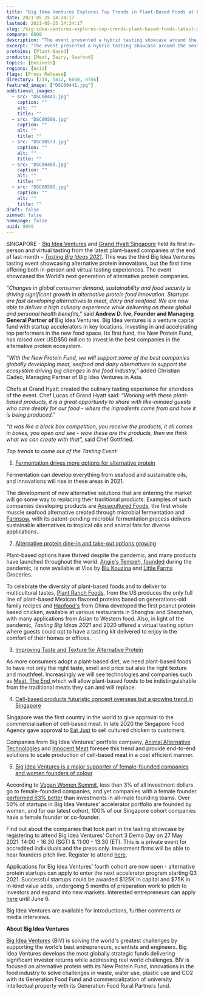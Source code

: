 ```yaml
---
title: "Big Idea Ventures Explores Top Trends in Plant-Based Foods at Latest Grand Hyatt Tasting Showcase"
date: 2021-05-25 14:34:17
lastmod: 2021-05-25 14:34:17
slug: /big-idea-ventures-explores-top-trends-plant-based-foods-latest-grand-hyatt-tasting
company: 6600
description: "The event presented a hybrid tasting showcase around the next generation of alternative proteins and shares six of the hottest trends in plant- and cell-based products"
excerpt: "The event presented a hybrid tasting showcase around the next generation of alternative proteins and shares six of the hottest trends in plant- and cell-based products"
proteins: [Plant-Based]
products: [Meat, Dairy, Seafood]
topics: [Business]
regions: [Asia]
flags: [Press Release]
directory: [234, 5812, 6600, 8756]
featured_image: ["DSC00441.jpg"]
additional_images:
  - src: "DSC00441.jpg"
    caption: ""
    alt: ""
    title: ""
  - src: "DSC00508.jpg"
    caption: ""
    alt: ""
    title: ""
  - src: "DSC00573.jpg"
    caption: ""
    alt: ""
    title: ""
  - src: "DSC00485.jpg"
    caption: ""
    alt: ""
    title: ""
  - src: "DSC00596.jpg"
    caption: ""
    alt: ""
    title: ""
draft: false
pinned: false
homepage: false
uuid: 9009
---
```

<p>SINGAPORE - <a href="https://bigideaventures.com/">Big Idea Ventures</a> and <a href="https://www.hyatt.com/en-US/hotel/singapore/grand-hyatt-singapore/sinrs?src=adm_sem_agn_pfx_corp_apac_other_PFX_Search_Google_ASPAC_ASPAC_SINRS_BR_Hyatt_SG_EN_SINRS_BR_Exact_Rooms_SG_EN_Grand+Hyatt+Singapore&gclid=CjwKCAjwnPOEBhA0EiwA609ReUZF5_8asno-EUcZIep6HGfYjc41qmlFy_MuepnNYZFD7-DfV0ULmBoCQT0QAvD_BwE&gclsrc=aw.ds">Grand Hyatt Singapore</a> held its first in-person and virtual tasting from the latest plant-based companies at the end of last month – <a href="https://tastingbigideas.com/"><em>Tasting Big Ideas 2021</em></a>. This was the third Big Idea Ventures tasting event showcasing alternative protein innovations, but the first time offering both in-person and virtual tasting experiences. The event showcased the World’s next generation of alternative protein companies.</p>
<p><em>“Changes in global consumer demand, sustainability and food security is driving significant growth in alternative protein food innovation. Startups are fast developing alternatives to meat, dairy and seafood. We are now able to deliver a high culinary experience while delivering on these global and personal health benefits," </em>said <strong>Andrew D. Ive, Founder and Managing General Partner of </strong>Big Idea Ventures. Big Idea ventures is a venture capital fund with startup accelerators in key locations, investing in and accelerating top performers in the new food space. Its first fund, the New Protein Fund, has raised over USD$50 million to invest in the best companies in the alternative protein ecosystem.</p>
<p><em>“With the New Protein Fund, we will support some of the best companies globally developing meat, seafood and dairy alternatives to support the ecosystem driving big changes in the food industry,” </em>added Christian Cadeo, Managing Partner of Big Idea Ventures in Asia.</p>
<p>Chefs at Grand Hyatt created the culinary tasting experience for attendees of the event. Chef Lucas of Grand Hyatt said: <em>“Working with these plant-based products, it is a great opportunity to share with like-minded guests who care deeply for our food - where the ingredients come from and how it is being produced.”</em></p>
<p><em>“It was like a black box competition, you receive the products, it all comes in boxes, you open and see - wow these are the products, then we think what we can create with that”,</em> said Chef Gottfried.</p>
<p><em>Top trends to come out of the Tasting Event:</em></p>
<ol>
<li><u>Fermentation drives more options for alternative protein </u></li>
</ol>
<p>Fermentation can develop everything from seafood and sustainable oils, and innovations will rise in these areas in 2021.</p>
<p>The development of new alternative solutions that are entering the market will go some way to replacing their traditional products. Examples of such companies developing products are <a href="https://www.aquaculturedfoods.com/">Aquacultured Foods</a>, the first whole muscle seafood alternative created through microbial fermentation and <a href="https://farmsow.com/">Farmsow</a>, with its patent-pending microbial fermentation process delivers sustainable alternatives to tropical oils and animal fats for diverse applications..</p>
<ol start="2">
<li><u>Alternative protein dine-in and take-out options growing</u></li>
</ol>
<p>Plant-based options have thrived despite the pandemic, and many products have launched throughout the world. <a href="https://angiestempeh.com/">Angie's Tempeh, founded</a> during the pandemic, is now available at Vios by <a href="https://blukouzina.com/">Blu Kouzina</a> and <a href="https://littlefarms.com/">Little Farms</a> Groceries.</p>
<p>To celebrate the diversity of plant-based foods and to deliver to multicultural tastes, <a href="https://www.plantranchfoods.com/">Plant Ranch Foods</a>, from the US produces the only full line of plant-based Mexican flavored proteins based on generations-old family recipes and <a href="https://www.haofood.co/">Haofood's</a> from China developed the first peanut protein based chicken, available at various restaurants in Shanghai and Shenzhen, with many applications from Asian to Western food. Also, in light of the pandemic, <em>Tasting Big Ideas 2021</em> and 2020 offered a virtual tasting option where guests could opt to have a tasting kit delivered to enjoy in the comfort of their homes or offices.</p>
<ol start="3">
<li><u>Improving Taste and Texture for Alternative Protein</u></li>
</ol>
<p>As more consumers adopt a plant-based diet, we need plant-based foods to have not only the right taste, smell and price but also the right texture and mouthfeel. Increasingly we will see technologies and companies such as <a href="https://www.meattheend.tech/">Meat. The End </a>which will allow plant-based foods to be indistinguishable from the traditional meats they can and will replace.</p>
<ol start="4">
<li><u>Cell-based products futuristic concept overseas but a growing trend in Singapore</u></li>
</ol>
<p>Singapore was the first country in the world to give approval to the commercialisation of cell-based meat. In late 2020 the Singapore Food Agency gave approval to <a href="https://www.ju.st/stories/plant-based-eggs?gclid=CjwKCAjwnPOEBhA0EiwA609ReamrQAXZqoZXUdOvGayU1gc-6kNKU-S0D4G7b5sK3foeRQLF97gdkhoCIDcQAvD_BwE">Eat Just</a> to sell cultured chicken to customers.</p>
<p>Companies from Big Idea Ventures’ portfolio company, <a href="https://www.animalalternativetechnologies.com/">Animal Alternative Technologies</a> and <a href="https://www.innocent-meat.com/">Innocent Meat</a> foresee this trend and provide end-to-end solutions to scale production of cell-based meat in a cost efficient manner.</p>
<ol start="5">
<li><u>Big Idea Ventures is a major supporter of female-founded companies and women founders of colour</u></li>
</ol>
<p>According to <a href="https://veganwomensummit.com/pathfinder">Vegan Women Summit</a>, less than 3% of all investment dollars go to female-founded companies, and yet companies with a female founder <a href="https://vegconomist.com/society/investments-in-female-led-companies-perform-63-better-than-in-all-male-founding-teams/">performed 63% better</a> than investments in all-male founding teams. Over 50% of startups in Big Idea Ventures’ accelerator portfolio are founded by women, and for our latest cohort, 100% of our Singapore cohort companies have a female founder or co-founder.</p>
<p>Find out about the companies that took part in the tasting showcase by registering to attend Big Idea Ventures’ Cohort 3 Demo Day on 27 May 2021: 14:00 - 16:30 (SGT) & 11:00 - 13:30 (ET). This is a private event for accredited individuals and the press only. Investment firms will be able to hear founders pitch live. Register to attend <a href="https://docs.google.com/forms/d/e/1FAIpQLScekCrC8_H19EIWiLDFrS1rIK1kYhRmxz7OrXI-83zMIZWzaA/viewform">here</a>.</p>
<p>Applications for Big Idea Ventures’ fourth cohort are now open - alternative protein startups can apply to enter the next accelerator program starting Q3 2021. Successful startups could be awarded $125K in capital and $75K in in-kind value adds, undergoing 5 months of preparation work to pitch to investors and expand into new markets. Interested entrepreneurs can apply <a href="https://bigideaventures.proseeder.com/application/start">here</a> until June 6.</p>
<p>Big Idea Ventures are available for introductions, further comments or media interviews.</p>
<p><strong>About Big Idea Ventures</strong></p>
<p><a href="https://bigideaventures.com/">Big Idea Ventures</a> (BIV) is solving the world's greatest challenges by supporting the world’s best entrepreneurs, scientists and engineers. Big Idea Ventures develops the most globally strategic funds delivering significant investor returns while addressing real world challenges. BIV is focused on alternative protein with its New Protein Fund, innovations in the food industry to solve challenges in waste, water use, plastic use and CO2 with its Generation Food Fund and commercialization of university intellectual property with its Generation Food Rural Partners fund.</p>
